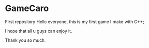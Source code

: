 GameCaro
========

First repository
Hello everyone, this is my first game I make with C++;

I hope that all u guys can enjoy it.

Thank you so much.
